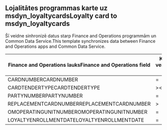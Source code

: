 ## <a name="loyalty-card-to-msdyn_loyaltycards"></a><span data-ttu-id="f49b7-101">Lojalitātes programmas karte uz msdyn_loyaltycards</span><span class="sxs-lookup"><span data-stu-id="f49b7-101">Loyalty card to msdyn_loyaltycards</span></span>

<span data-ttu-id="f49b7-102">Šī veidne sinhronizē datus starp Finance and Operations programmām un Common Data Service.</span><span class="sxs-lookup"><span data-stu-id="f49b7-102">This template synchronizes data between Finance and Operations apps and Common Data Service.</span></span>

<span data-ttu-id="f49b7-103">Finance and Operations lauks</span><span class="sxs-lookup"><span data-stu-id="f49b7-103">Finance and Operations field</span></span> | <span data-ttu-id="f49b7-104">Kartes veids</span><span class="sxs-lookup"><span data-stu-id="f49b7-104">Map type</span></span> | <span data-ttu-id="f49b7-105">Cits Dynamics 365 lauks</span><span class="sxs-lookup"><span data-stu-id="f49b7-105">Other Dynamics 365 field</span></span> | <span data-ttu-id="f49b7-106">Noklusējuma vērtība</span><span class="sxs-lookup"><span data-stu-id="f49b7-106">Default value</span></span>
---|---|---|---
<span data-ttu-id="f49b7-107">CARDNUMBER</span><span class="sxs-lookup"><span data-stu-id="f49b7-107">CARDNUMBER</span></span> | = | <span data-ttu-id="f49b7-108">msdyn_cardnumber</span><span class="sxs-lookup"><span data-stu-id="f49b7-108">msdyn_cardnumber</span></span> | 
<span data-ttu-id="f49b7-109">CARDTENDERTYPE</span><span class="sxs-lookup"><span data-stu-id="f49b7-109">CARDTENDERTYPE</span></span> | >< | <span data-ttu-id="f49b7-110">msdyn_cardtendertype</span><span class="sxs-lookup"><span data-stu-id="f49b7-110">msdyn_cardtendertype</span></span> | 
<span data-ttu-id="f49b7-111">PARTYNUMBER</span><span class="sxs-lookup"><span data-stu-id="f49b7-111">PARTYNUMBER</span></span> | = | <span data-ttu-id="f49b7-112">msdyn_partynumber</span><span class="sxs-lookup"><span data-stu-id="f49b7-112">msdyn_partynumber</span></span> | 
<span data-ttu-id="f49b7-113">REPLACEMENTCARDNUMBER</span><span class="sxs-lookup"><span data-stu-id="f49b7-113">REPLACEMENTCARDNUMBER</span></span> | > | <span data-ttu-id="f49b7-114">msdyn_replacementcardnumber</span><span class="sxs-lookup"><span data-stu-id="f49b7-114">msdyn_replacementcardnumber</span></span> | 
<span data-ttu-id="f49b7-115">OMOPERATINGUNITNUMBER</span><span class="sxs-lookup"><span data-stu-id="f49b7-115">OMOPERATINGUNITNUMBER</span></span> | = | <span data-ttu-id="f49b7-116">msdyn_operatingunitnumber</span><span class="sxs-lookup"><span data-stu-id="f49b7-116">msdyn_operatingunitnumber</span></span> | 
<span data-ttu-id="f49b7-117">LOYALTYENROLLMENTDATE</span><span class="sxs-lookup"><span data-stu-id="f49b7-117">LOYALTYENROLLMENTDATE</span></span> | = | <span data-ttu-id="f49b7-118">msdyn_enrollmentdate</span><span class="sxs-lookup"><span data-stu-id="f49b7-118">msdyn_enrollmentdate</span></span> | 

